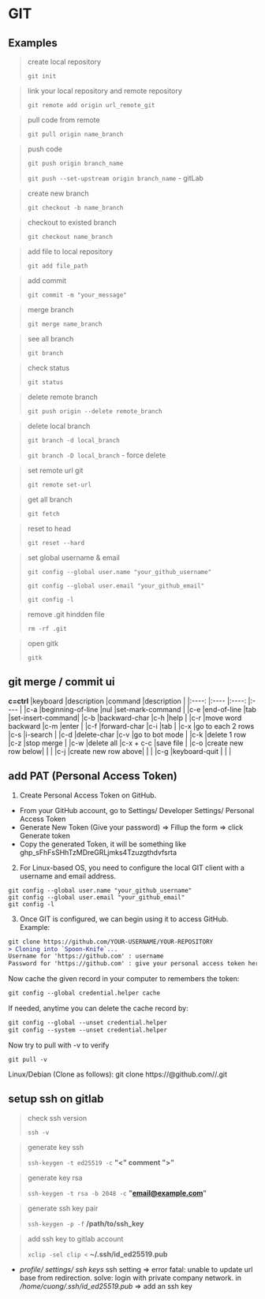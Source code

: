# GIT

## Examples

> create local repository
>
> `git init`

> link your local repository and remote repository
>
> `git remote add origin url_remote_git`

> pull code from remote
>
> `git pull origin name_branch`

> push code
>
> `git push origin branch_name`
>
> `git push --set-upstream origin branch_name` - gitLab

> create new branch
>
> `git checkout -b name_branch`

> checkout to existed branch
>
> `git checkout name_branch`

> add file to local repository
>
> `git add file_path`

> add commit
>
> `git commit -m "your_message"`

> merge branch
>
> `git merge name_branch`

> see all branch
>
> `git branch`

> check status
>
> `git status`

> delete remote branch
>
> `git push origin --delete remote_branch`

> delete local branch
>
> `git branch -d local_branch`
>
> `git branch -D local_branch` - force delete

> set remote url git
>
> `git remote set-url`

> get all branch
>
> `git fetch`

> reset to head
>
> `git reset --hard`

> set global username & email
>
> `git config --global user.name "your_github_username"`
>
> `git config --global user.email "your_github_email"`
>
> `git config -l`

> remove .git hindden file
>
> `rm -rf .git`

> open gitk
>
> `gitk`

## git merge / commit ui

**c=ctrl**
|keyboard |description |command |description |
|:----: |:---- |:----: |:---- |
|c-a |beginning-of-line |nul |set-mark-command |
|c-e |end-of-line |tab |set-insert-command|
|c-b |backward-char |c-h |help |
|c-r |move word backward |c-m |enter |
|c-f |forward-char |c-i |tab |
|c-x |go to each 2 rows |c-s |i-search |
|c-d |delete-char |c-v |go to bot mode |
|c-k |delete 1 row |c-z |stop merge |
|c-w |delete all |c-x + c-c |save file |
|c-o |create new row below| | |
|c-j |create new row above| | |
|c-g |keyboard-quit | | |

## add PAT (Personal Access Token)

1. Create Personal Access Token on GitHub.

- From your GitHub account, go to Settings/ Developer Settings/ Personal Access Token
- Generate New Token (Give your password) => Fillup the form => click Generate token
- Copy the generated Token, it will be something like ghp_sFhFsSHhTzMDreGRLjmks4Tzuzgthdvfsrta

2. For Linux-based OS, you need to configure the local GIT client with a username and email address.

```
git config --global user.name "your_github_username"
git config --global user.email "your_github_email"
git config -l
```

3. Once GIT is configured, we can begin using it to access GitHub. Example:

```diff
git clone https://github.com/YOUR-USERNAME/YOUR-REPOSITORY
> Cloning into `Spoon-Knife`...
Username for 'https://github.com' : username
Password for 'https://github.com' : give your personal access token here
```

Now cache the given record in your computer to remembers the token:

```diff
git config --global credential.helper cache
```

If needed, anytime you can delete the cache record by:

```diff
git config --global --unset credential.helper
git config --system --unset credential.helper
```

Now try to pull with -v to verify

```
git pull -v
```

Linux/Debian (Clone as follows):
git clone https://<tokenhere>@github.com/<user>/<repo>.git

## setup ssh on gitlab

> check ssh version
>
> `ssh -v`

> generate key ssh
>
> `ssh-keygen -t ed25519 -c` **"<" comment ">"**

> generate key rsa
>
> `ssh-keygen -t rsa -b 2048 -c` **"email@example.com"**

> generate ssh key pair
>
> `ssh-keygen -p -f` **/path/to/ssh_key**

> add ssh key to gitlab account
>
> `xclip -sel clip <` **~/.ssh/id_ed25519.pub**

- _profile/ settings/ ssh keys_
  ssh setting => error fatal: unable to update url base from redirection.
  solve: login with private company network.
  in _/home/cuong/.ssh/id_ed25519.pub_ => add an ssh key
